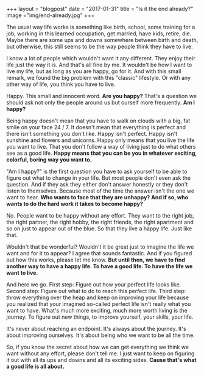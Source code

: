 +++
layout = "blogpost"
date = "2017-01-31"
title = "Is it the end already?"
image ="img/end-already.jpg"
+++

The usual way life works is something like birth, school, some training for a job, working in this learned occupation, get married, have kids, retire, die. Maybe there are some ups and downs somewhere between birth and death, but otherwise, this still seems to be the way people think they have to live.

I know a lot of people which wouldn't want it any different. They enjoy their life just the way it is. And that's all fine by me. It wouldn't be how I want to live my life, but as long as you are happy, go for it. And with this small remark, we found the big problem with this "classic" lifestyle. Or with any other way of life, you think you have to live. 

Happy. This small and innocent word. **Are you happy?** That's a question we should ask not only the people around us but ourself more frequently. **Am I happy?**

Being happy doesn't mean that you have to walk on clouds with a big, fat smile on your face 24 / 7. It doesn't mean that everything is perfect and there isn't something you don't like. Happy isn't perfect. Happy isn't sunshine and flowers and unicorns. Happy only means that you live the life you want to live. That you don't follow a way of living just to do what others see as a good life. **Happy means that you can be you in whatever exciting, colorful, boring way you want to.**

"Am I happy?" is the first question you have to ask yourself to be able to figure out what to change in your life. But most people don't even ask the question. And if they ask they either don't answer honestly or they don't listen to themselves. Because most of the time the answer isn't the one we want to hear. **Who wants to face that they are unhappy? And if so, who wants to do the hard work it takes to become happy?**

No. People want to be happy without any effort. They want to the right job, the right partner, the right hobby, the right friends, the right apartment and so on just to appear out of the blue. So that they live a happy life. Just like that.

Wouldn't that be wonderful? Wouldn't it be great just to imagine the life we want and for it to appear? I agree that sounds fantastic. And if you figured out how this works, please let me know. **But until then, we have to find another way to have a happy life. To have a good life. To have the life we want to live.**

And here we go. First step: Figure out how your perfect life looks like. Second step: Figure out what to do to reach this perfect life. Third step: throw everything over the heap and keep on improving your life because you realized that your imagined so-called perfect life isn't really what you want to have. What's much more exciting, much more worth living is the journey. To figure out new things, to improve yourself, your skills, your life. 

It's never about reaching an endpoint. It's always about the journey. It's about improving ourselves. It's about being who we want to be all the time.

So, if you know the secret about how we can get everything we think we want without any effort, please don't tell me. I just want to keep on figuring it out with all its ups and downs and all its exciting sides. **Cause that's what a good life is all about.**
